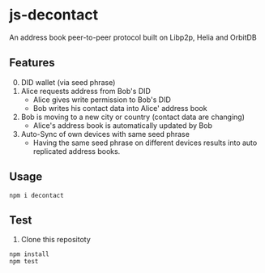# js-decontact
An address book peer-to-peer protocol built on Libp2p, Helia and OrbitDB

## Features
0. DID wallet (via seed phrase)
1. Alice requests address from Bob's DID
   - Alice gives write permission to Bob's DID
   - Bob writes his contact data into Alice' address book
2. Bob is moving to a new city or country (contact data are changing) 
   - Alice's address book is automatically updated by Bob
3. Auto-Sync of own devices with same seed phrase 
   - Having the same seed phrase on different devices results into auto replicated address books.

## Usage
```
npm i decontact
```

## Test 
1. Clone this repositoty
```
npm install
npm test
```
